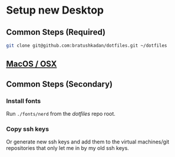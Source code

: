 # Setup new Desktop

## Common Steps (Required)

```sh
git clone git@github.com:bratushkadan/dotfiles.git ~/dotfiles
```

## [MacOS / OSX](./macos/README.md)

## Common Steps (Secondary)

### Install fonts

Run `./fonts/nerd` from the *dotfiles* repo root.

### Copy ssh keys

Or generate new ssh keys and add them to the virtual machines/git repositories that only let me in by my old ssh keys.

